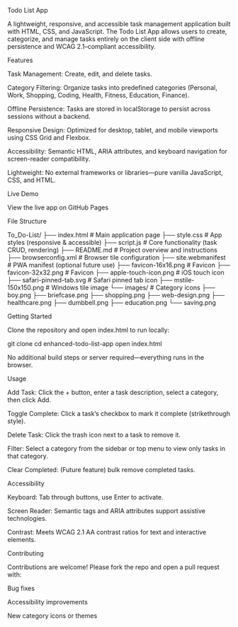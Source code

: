 Todo List App

A lightweight, responsive, and accessible task management application built with HTML, CSS, and JavaScript. The Todo List App allows users to create, categorize, and manage tasks entirely on the client side with offline persistence and WCAG 2.1–compliant accessibility.

Features

Task Management: Create, edit, and delete tasks.

Category Filtering: Organize tasks into predefined categories (Personal, Work, Shopping, Coding, Health, Fitness, Education, Finance).

Offline Persistence: Tasks are stored in localStorage to persist across sessions without a backend.

Responsive Design: Optimized for desktop, tablet, and mobile viewports using CSS Grid and Flexbox.

Accessibility: Semantic HTML, ARIA attributes, and keyboard navigation for screen-reader compatibility.

Lightweight: No external frameworks or libraries—pure vanilla JavaScript, CSS, and HTML.

Live Demo

View the live app on GitHub Pages

File Structure

To_Do-List/
├── index.html            # Main application page
├── style.css             # App styles (responsive & accessible)
├── script.js             # Core functionality (task CRUD, rendering)
├── README.md             # Project overview and instructions
├── browserconfig.xml     # Browser tile configuration
├── site.webmanifest      # PWA manifest (optional future use)
├── favicon-16x16.png     # Favicon
├── favicon-32x32.png     # Favicon
├── apple-touch-icon.png  # iOS touch icon
├── safari-pinned-tab.svg # Safari pinned tab icon
├── mstile-150x150.png    # Windows tile image
└── images/               # Category icons
    ├── boy.png
    ├── briefcase.png
    ├── shopping.png
    ├── web-design.png
    ├── healthcare.png
    ├── dumbbell.png
    ├── education.png
    └── saving.png

Getting Started

Clone the repository and open index.html to run locally:

git clone 
cd enhanced-todo-list-app
open index.html

No additional build steps or server required—everything runs in the browser.

Usage

Add Task: Click the + button, enter a task description, select a category, then click Add.

Toggle Complete: Click a task’s checkbox to mark it complete (strikethrough style).

Delete Task: Click the trash icon next to a task to remove it.

Filter: Select a category from the sidebar or top menu to view only tasks in that category.

Clear Completed: (Future feature) bulk remove completed tasks.

Accessibility

Keyboard: Tab through buttons, use Enter to activate.

Screen Reader: Semantic tags and ARIA attributes support assistive technologies.

Contrast: Meets WCAG 2.1 AA contrast ratios for text and interactive elements.

Contributing

Contributions are welcome! Please fork the repo and open a pull request with:

Bug fixes

Accessibility improvements

New category icons or themes

